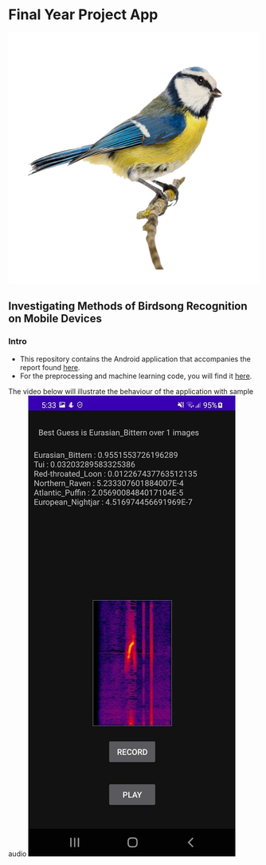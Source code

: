 # Final Year Project App
![bird](bird.png)
## Investigating Methods of Birdsong Recognition on Mobile Devices

### Intro
* This repository contains the Android application that accompanies the report found [here](https://github.com/BurkeO/Dissertation).
* For the preprocessing and machine learning code, you will find it [here](https://github.com/BurkeO/Final_Year_Project).

The video below will illustrate the behaviour of the application with sample audio
[![Android Application video](app.jpg)](https://www.youtube.com/watch?v=4a9GCigddNk)